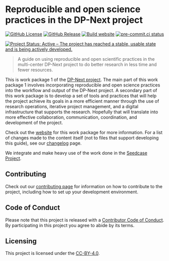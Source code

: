 

# Reproducible and open science practices in the DP-Next project

<!-- TODO: Add DOI when generated -->

[![GitHub
License](https://img.shields.io/github/license/wp1-ros)](https://github.com/dp-next/wp1-ros/blob/main/LICENSE.md)
[![GitHub
Release](https://img.shields.io/github/v/release/dp-next/wp1-ros)](https://github.com/dp-next/wp1-ros/releases/latest)
[![Build
website](https://github.com/dp-next/wp1-ros/actions/workflows/build-website.yml/badge.svg)](https://github.com/dp-next/wp1-ros/actions/workflows/build-website.yml)
[![pre-commit.ci
status](https://results.pre-commit.ci/badge/github/dp-next/wp1-ros/main.svg)](https://results.pre-commit.ci/latest/github/dp-next/wp1-ros/main)
<!--[![Project Status: Active – The project has reached a stable, usable state and is being actively developed.](https://www.repostatus.org/badges/latest/active.svg)](https://www.repostatus.org/#active)-->
[![Project Status: Active – The project has reached a stable, usable
state and is being actively
developed.](https://www.repostatus.org/badges/latest/wip.svg)](https://www.repostatus.org/#wip)

> A guide on using reproducible and open scientific practices in the
> multi-center DP-Next project to do better research in less time and
> fewer resources.

This is work package 1 of the [DP-Next
project](https://dp-next.github.io/). The main part of this work package
1 involves incorporating reproducible and open science practices into
the workflow and output of the DP-Next project. A secondary part of this
work package is to develop a set of tools and practices that will help
the project achieve its goals in a more efficient manner through the use
of research operations, iterative project management, and a digital
infrastructure that supports the research. Hopefully that will translate
into more effective collaboration, communication, coordination, and
development of the project.

Check out the [website](https://dp-next.github.io/wp1-ros/) for this
work package for more information. For a list of changes made to the
content itself (not to files that support developing this guide), see
our [changelog](https://wp1-ros.github.io/wp1-ros/releases/) page.

We integrate and make heavy use of the work done in the [Seedcase
Project](https://seedcase-project.org).

## Contributing

Check out our [contributing
page](https://dp-next.github.io/wp1-ros/CONTRIBUTING/) for information
on how to contribute to the project, including how to set up your
development environment.

## Code of Conduct

Please note that this project is released with a [Contributor Code of
Conduct](https://github.com/dp-next/.github/blob/main/CODE_OF_CONDUCT.md).
By participating in this project you agree to abide by its terms.

## Licensing

This project is licensed under the
[CC-BY-4.0](https://dp-next.github.io/wp1-ros/LICENSE/).
